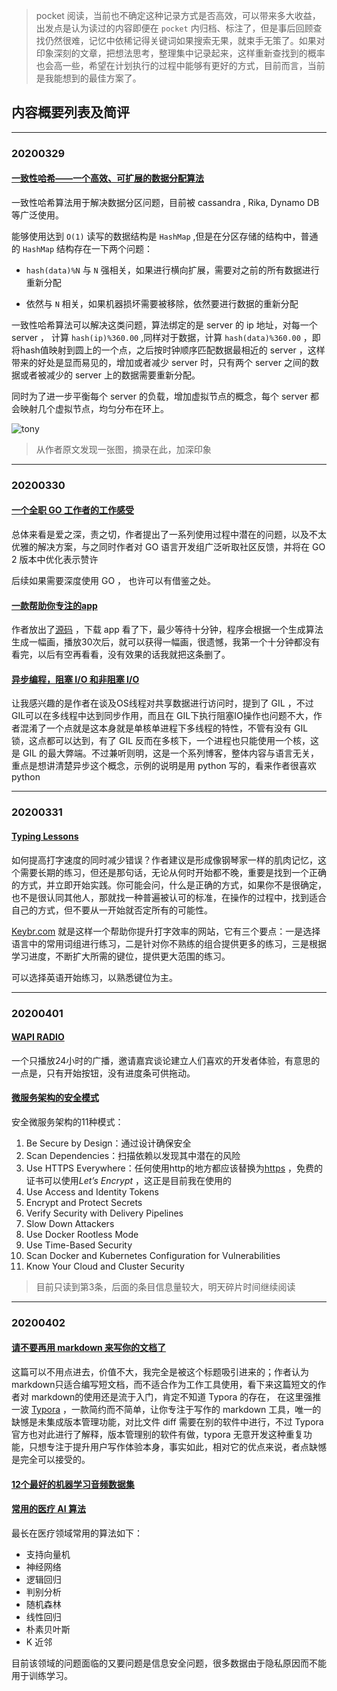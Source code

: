 > pocket 阅读，当前也不确定这种记录方式是否高效，可以带来多大收益，出发点是认为读过的内容即便在 `pocket` 内归档、标注了，但是事后回顾查找仍然很难，记忆中依稀记得关键词如果搜索无果，就束手无策了。如果对印象深刻的文章，把想法思考，整理集中记录起来，这样重新查找到的概率也会高一些，希望在计划执行的过程中能够有更好的方式，目前而言，当前是我能想到的最佳方案了。



## 内容概要列表及简评

***

### 20200329



#### [一致性哈希——一个高效、可扩展的数据分配算法](https://medium.com/@animeshgaitonde/consistent-hashing-an-efficient-scalable-data-distribution-algorithm-a81fc5c0a6c7) 



一致性哈希算法用于解决数据分区问题，目前被 cassandra , Rika, Dynamo DB 等广泛使用。

能够使用达到 `O(1)` 读写的数据结构是 `HashMap` ,但是在分区存储的结构中，普通的 `HashMap` 结构存在一下两个问题：

- `hash(data)%N` 与 `N` 强相关，如果进行横向扩展，需要对之前的所有数据进行重新分配

- 依然与 `N` 相关，如果机器损坏需要被移除，依然要进行数据的重新分配

一致性哈希算法可以解决这类问题，算法绑定的是 server 的 ip 地址，对每一个 server ， 计算 `hash(ip)%360.00` ,同样对于数据，计算 `hash(data)%360.00`  ，即将hash值映射到圆上的一个点，之后按时钟顺序匹配数据最相近的 server ，这样带来的好处是显而易见的，增加或者减少 server 时，只有两个 server 之间的数据或者被减少的 server 上的数据需要重新分配。

同时为了进一步平衡每个 server 的负载，增加虚拟节点的概念，每个 server 都会映射几个虚拟节点，均匀分布在环上。



![tony](https://miro.medium.com/max/1000/1*6W1FxcFdYJkvEm06UOHH4g.gif)



> 从作者原文发现一张图，摘录在此，加深印象



***

### 20200330



#### [一个全职 GO 工作者的工作感受](https://blog.sbstp.ca/go-quirks/) 

总体来看是爱之深，责之切，作者提出了一系列使用过程中潜在的问题，以及不太优雅的解决方案，与之同时作者对 GO 语言开发组广泛听取社区反馈，并将在 GO 2 版本中优化表示赞许

后续如果需要深度使用 GO ， 也许可以有借鉴之处。



#### [一款帮助你专注的app](https://iamintrovert.co/) 

作者放出了[源码](https://github.com/IamIntrovert/Introvert) ，下载 app 看了下，最少等待十分钟，程序会根据一个生成算法生成一幅画，播放30次后，就可以获得一幅画，很遗憾，我第一个十分钟都没有看完，以后有空再看看，没有效果的话我就把这条删了。



#### [异步编程，阻塞 I/O 和非阻塞 I/O](https://luminousmen.com/post/18) 

让我感兴趣的是作者在谈及OS线程对共享数据进行访问时，提到了 GIL ，不过GIL可以在多线程中达到同步作用，而且在 GIL下执行阻塞IO操作也问题不大，作者混淆了一个点就是这本身就是单核单进程下多线程的特性，不管有没有 GIL 锁，这点都可以达到，有了 GIL 反而在多核下，一个进程也只能使用一个核，这是 GIL 的最大弊端。不过兼听则明，这是一个系列博客，整体内容与语言无关，重点是想讲清楚异步这个概念，示例的说明是用    python 写的，看来作者很喜欢python



***

### 20200331



#### [Typing Lessons](https://www.keybr.com/) 

如何提高打字速度的同时减少错误？作者建议是形成像钢琴家一样的肌肉记忆，这个需要长期的练习，但还是那句话，无论从何时开始都不晚，重要是找到一个正确的方式，并立即开始实践。你可能会问，什么是正确的方式，如果你不是很确定，也不是很认同其他人，那就找一种普遍被认可的标准，在操作的过程中，找到适合自己的方式，但不要从一开始就否定所有的可能性。

[Keybr.com](Keybr.com) 就是这样一个帮助你提升打字效率的网站，它有三个要点：一是选择语言中的常用词组进行练习，二是针对你不熟练的组合提供更多的练习，三是根据学习进度，不断扩大所需的键位，提供更大范围的练习。

可以选择英语开始练习，以熟悉键位为主。



***

### 20200401



#### [WAPI RADIO](https://wapi.fm/) 

一个只播放24小时的广播，邀请嘉宾谈论建立人们喜欢的开发者体验，有意思的一点是，只有开始按钮，没有进度条可供拖动。



#### [微服务架构的安全模式](https://developer.okta.com/blog/2020/03/23/microservice-security-patterns) 

安全微服务架构的11种模式：

1. Be Secure by Design：通过设计确保安全
2.  Scan Dependencies：扫描依赖以发现其中潜在的风险
3. Use HTTPS Everywhere：任何使用http的地方都应该替换为[https](https://howhttps.works/) ，免费的证书可以使用*Let’s Encrypt* ，这正是目前我在使用的
4. Use Access and Identity Tokens
5. Encrypt and Protect Secrets
6. Verify Security with Delivery Pipelines
7.  Slow Down Attackers
8.  Use Docker Rootless Mode
9.  Use Time-Based Security
10. Scan Docker and Kubernetes Configuration for Vulnerabilities
11. Know Your Cloud and Cluster Security



> 目前只读到第3条，后面的条目信息量较大，明天碎片时间继续阅读



***

### 20200402



#### [请不要再用 markdown 来写你的文档了](https://buttondown.email/hillelwayne/archive/please-dont-write-your-documentation-in-markdown/) 

这篇可以不用点进去，价值不大，我完全是被这个标题吸引进来的；作者认为 markdown只适合编写短文档，而不适合作为工作工具使用，看下来这篇短文的作者对 markdown的使用还是流于入门，肯定不知道 Typora 的存在， 在这里强推一波 [Typora](https://typora.io/) ，一款简约而不简单，让你专注于写作的 markdown 工具，唯一的缺憾是未集成版本管理功能，对比文件 diff 需要在别的软件中进行，不过 Typora 官方也对此进行了解释，版本管理别的软件有做，typora 无意开发这种重复功能，只想专注于提升用户写作体验本身，事实如此，相对它的优点来说，者点缺憾是完全可以接受的。



#### [12个最好的机器学习音频数据集](https://lionbridge.ai/datasets/12-best-audio-datasets-for-machine-learning/) 



#### [常用的医疗 AI 算法](https://rubikscode.net/2020/03/16/top-ai-algorithms-in-healthcare/) 

最长在医疗领域常用的算法如下：

- 支持向量机
- 神经网络
- 逻辑回归
- 判别分析
- 随机森林
- 线性回归
- 朴素贝叶斯
- K 近邻

目前该领域的问题面临的又要问题是信息安全问题，很多数据由于隐私原因而不能用于训练学习。